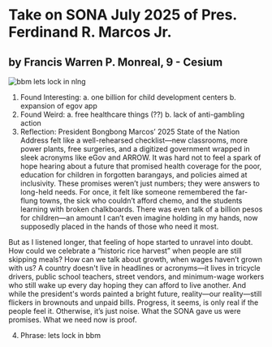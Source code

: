 # Take on SONA July 2025 of Pres. Ferdinand R. Marcos Jr.
## by Francis Warren P. Monreal, 9 - Cesium

![bbm lets lock in nlng](https://stateofthenation.gov.ph/wp-content/uploads/2025/07/sona_banner-2.jpeg)

1. Found Interesting:
    a. one billion for child development centers
    b. expansion of egov app
2. Found Weird:
    a. free healthcare things (??)
    b. lack of anti-gambling action
3. Reflection:
President Bongbong Marcos’ 2025 State of the Nation Address felt like a well-rehearsed checklist—new classrooms, more power plants, free surgeries, and a digitized government wrapped in sleek acronyms like eGov and ARROW. It was hard not to feel a spark of hope hearing about a future that promised health coverage for the poor, education for children in forgotten barangays, and policies aimed at inclusivity. These promises weren’t just numbers; they were answers to long-held needs. For once, it felt like someone remembered the far-flung towns, the sick who couldn’t afford chemo, and the students learning with broken chalkboards. There was even talk of a billion pesos for children—an amount I can’t even imagine holding in my hands, now supposedly placed in the hands of those who need it most.

But as I listened longer, that feeling of hope started to unravel into doubt. How could we celebrate a “historic rice harvest” when people are still skipping meals? How can we talk about growth, when wages haven’t grown with us? A country doesn't live in headlines or acronyms—it lives in tricycle drivers, public school teachers, street vendors, and minimum-wage workers who still wake up every day hoping they can afford to live another. And while the president's words painted a bright future, reality—our reality—still flickers in brownouts and unpaid bills. Progress, it seems, is only real if the people feel it. Otherwise, it’s just noise. What the SONA gave us were promises. What we need now is proof.


4. Phrase: lets lock in bbm
